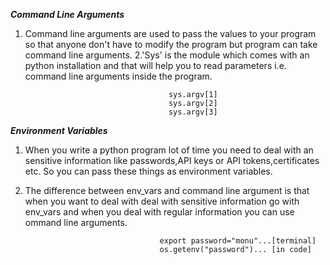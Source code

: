***Command Line Arguments***

1. Command line arguments are used to pass the values to your program so that anyone don't have to modify the program but program can take  command line arguments.
2.'Sys' is the module which comes with an python installation and that will help you to read parameters i.e. command line arguments inside the program.

                                       sys.argv[1]
                                       sys.argv[2]
                                       sys.argv[3]

***Environment Variables***
1. When you write a python program lot of time you need to deal with an sensitive information like passwords,API keys or API tokens,certificates etc. So you can pass these things as environment variables.
2. The difference between env_vars and command line argument is that when you want to deal with deal with sensitive information go with env_vars and when you deal with regular information you can use ommand line arguments.

                                     export password="monu"...[terminal]
                                     os.getenv("password")... [in code]
